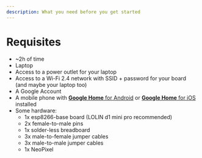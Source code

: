```yaml
---
description: What you need before you get started
---
```


# Requisites

* ~2h of time
* Laptop
* Access to a power outlet for your laptop
* Access to a Wi-Fi 2.4 network with SSID + password for your board \(and maybe  your laptop too\)
* A Google Account
* A mobile phone with [**Google Home** for Android](https://play.google.com/store/apps/details?id=com.google.android.apps.chromecast.app)  or [**Google Home** for iOS](https://itunes.apple.com/us/app/google-home/id680819774?mt=8) installed
* Some hardware:
  * 1x esp8266-base board \(LOLIN d1 mini pro recommended\)
  * 2x female-to-male pins
  * 1x solder-less breadboard
  * 3x male-to-female jumper cables
  * 3x male-to-male jumper cables
  * 1x NeoPixel

